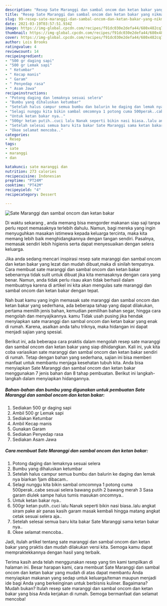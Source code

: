 ```yaml
---
description: "Resep Sate Maranggi dan sambal oncom dan ketan bakar yang nikmat dan Mudah Dibuat"
title: "Resep Sate Maranggi dan sambal oncom dan ketan bakar yang nikmat dan Mudah Dibuat"
slug: 99-resep-sate-maranggi-dan-sambal-oncom-dan-ketan-bakar-yang-nikmat-dan-mudah-dibuat
date: 2021-03-19T03:57:51.934Z
image: https://img-global.cpcdn.com/recipes/f91dc030e2defa44/680x482cq70/sate-maranggi-dan-sambal-oncom-dan-ketan-bakar-foto-resep-utama.jpg
thumbnail: https://img-global.cpcdn.com/recipes/f91dc030e2defa44/680x482cq70/sate-maranggi-dan-sambal-oncom-dan-ketan-bakar-foto-resep-utama.jpg
cover: https://img-global.cpcdn.com/recipes/f91dc030e2defa44/680x482cq70/sate-maranggi-dan-sambal-oncom-dan-ketan-bakar-foto-resep-utama.jpg
author: Lois Brooks
ratingvalue: 4
reviewcount: 14
recipeingredient:
- "500 gr daging sapi"
- "500 gr Lemak sapi"
- " Ketumbar"
- " Kecap manis"
- " Garam"
- " Penyedap rasa"
- " Asam Jawa"
recipeinstructions:
- "Potong daging dan lemaknya sesuai selera"
- "Bumbu yang dihaluskan ketumbar"
- "Setelah halus campur semua bumbu dan balurin ke daging dan lemak nya biarkan 1jam dibacam.."
- "Selagi nunggu kita bikin sambal omcomnya 1 potong cuma 500perak..cabe sesuai selera bawang putih 2 bawang merah 3 Sasa garam diulek sampe halus tumis masukan oncomnya.."
- "Untuk ketan bakar nya.."
- "500gr ketan putih..cuci lalu Nanak seperti bikin nasi biasa..lalu angkat siram pake air panas kasih garam masak kembali hingga matang angkat cetak sesuai selera aja.."
- "Setelah selesai semua baru kita bakar Sate Maranggi sama ketan bakar nya.."
- "Okee selamat mencoba.."
categories:
- Resep
tags:
- sate
- maranggi
- dan

katakunci: sate maranggi dan 
nutrition: 273 calories
recipecuisine: Indonesian
preptime: "PT24M"
cooktime: "PT42M"
recipeyield: "4"
recipecategory: Dessert

---
```



![Sate Maranggi dan sambal oncom dan ketan bakar](https://img-global.cpcdn.com/recipes/f91dc030e2defa44/680x482cq70/sate-maranggi-dan-sambal-oncom-dan-ketan-bakar-foto-resep-utama.jpg)

Di waktu  sekarang , anda memang bisa mengorder makanan siap saji tanpa perlu repot memasaknya terlebih dahulu. Namun, bagi mereka yang ingin menyuguhkan masakan istimewa kepada keluarga tercinta, maka kita memang lebih baik menghidangkannya dengan tangan sendiri. Pasalnya, memasak sendiri lebih higienis serta dapat menyesuaikan dengan selera keluarga.

Jika anda sedang mencari inspirasi resep sate maranggi dan sambal oncom dan ketan bakar yang lezat dan mudah dibuat,maka di sinilah tempatnya. Cara membuat sate maranggi dan sambal oncom dan ketan bakar  sebenarnya tidak sulit untuk dibuat jika kita memasaknya dengan cara yang benar. Namun, anda tidak perlu risau akan tidak berhasil dalam membuatnya 
karena di artikel ini kita akan mengulas sate maranggi dan sambal oncom dan ketan bakar dengan tepat.  



Nah buat kamu yang ingin memasak sate maranggi dan sambal oncom dan ketan bakar yang sederhana, ada beberapa tahap yang dapat dilakukan, pertama memilih jenis bahan, kemudian pemilihan bahan segar, hingga cara mengolah dan menyajikannya. kamu Tidak usah pusing jika hendak menyiapkan sate maranggi dan sambal oncom dan ketan bakar yang enak di rumah. Karena, asalkan anda  tahu triknya, maka hidangan ini dapat menjadi sajian yang spesial.

Berikut ini, ada beberapa cara praktis  dalam mengolah resep sate maranggi dan sambal oncom dan ketan bakar yang siap dihidangkan. Kali ini, yuk kita coba variasikan sate maranggi dan sambal oncom dan ketan bakar sendiri di rumah. Tetap dengan bahan yang sederhana, sajian ini bisa memberi manfaat untuk membantu menjaga kesehatan tubuh kita. Anda bisa menyiapkan Sate Maranggi dan sambal oncom dan ketan bakar menggunakan 7 jenis bahan dan 8 tahap pembuatan. Berikut ini langkah-langkah dalam menyiapkan hidangannya.

<!--inarticleads1-->

##### Bahan-bahan dan bumbu yang digunakan untuk pembuatan Sate Maranggi dan sambal oncom dan ketan bakar:

1. Sediakan 500 gr daging sapi
1. Ambil 500 gr Lemak sapi
1. Sediakan  Ketumbar
1. Ambil  Kecap manis
1. Gunakan  Garam
1. Sediakan  Penyedap rasa
1. Sediakan  Asam Jawa




<!--inarticleads2-->

##### Cara membuat Sate Maranggi dan sambal oncom dan ketan bakar:

1. Potong daging dan lemaknya sesuai selera
1. Bumbu yang dihaluskan ketumbar
1. Setelah halus campur semua bumbu dan balurin ke daging dan lemak nya biarkan 1jam dibacam..
1. Selagi nunggu kita bikin sambal omcomnya 1 potong cuma 500perak..cabe sesuai selera bawang putih 2 bawang merah 3 Sasa garam diulek sampe halus tumis masukan oncomnya..
1. Untuk ketan bakar nya..
1. 500gr ketan putih..cuci lalu Nanak seperti bikin nasi biasa..lalu angkat siram pake air panas kasih garam masak kembali hingga matang angkat cetak sesuai selera aja..
1. Setelah selesai semua baru kita bakar Sate Maranggi sama ketan bakar nya..
1. Okee selamat mencoba..




Jadi, itulah artikel tentang  sate maranggi dan sambal oncom dan ketan bakar  yang praktis dan mudah dilakukan versi kita. Semoga kamu dapat mempraktekkannya dengan hasil yang terbaik. 

Terima kasih anda telah menggunakan resep yang tim kami tampilkan di halaman ini. Besar harapan kami, cara membuat  Sate Maranggi dan sambal oncom dan ketan bakar yang mudah di atas dapat membantu Anda menyiapkan makanan yang sedap untuk keluarga/teman maupun menjadi ide bagi Anda yang berkeinginan untuk berbisnis kuliner. Bagaimana? Mudah bukan? Itulah resep sate maranggi dan sambal oncom dan ketan bakar yang bisa Anda kerjakan di rumah. Semoga bermanfaat dan selamat mencoba!

